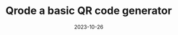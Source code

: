 ---
title: "Qrode a basic QR code generator"
date: "2023-10-26"
link: "https://qrode.hiasmir.com/"
excerpt: "A simple real time QR code generator created with Svelte & qrcode."
published: false
media:
  - type: "video"
    src: "/qrode/qrode.mp4"
    poster: "/qrode/qrode.png"
    # caption: "Qrode"
---